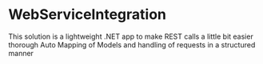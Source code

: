 # WebServiceIntegration
This solution is a lightweight .NET app to make REST calls a little bit easier thorough Auto Mapping of Models and handling of requests in a structured manner
